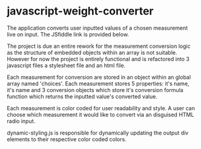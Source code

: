 # javascript-weight-converter
The application converts user inputted values of a chosen measurement live on input.
The JSfiddle link is provided below.

The project is due an entire rework for the measurement conversion logic as the structure of embedded objects within an array is not suitable.
However for now the project is entirely functional and is refactored into 3 javascript files a stylesheet file and an html file.

Each measurement for conversion are stored in an object within an global array named 'choices'.
Each measurement stores 5 properties: it's name, it's name and 3 conversion objects which store it's conversion formula function which returns the inputted value's converted value.

Each measurement is color coded for user readability and style.
A user can choose which measurement it would like to convert via an disguised HTML radio input.

dynamic-styling.js is responsible for dynamically updating the output div elements to their respective color coded colors.
